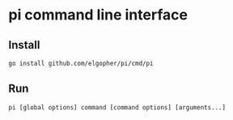 # pi command line interface

## Install

```sh 
go install github.com/elgopher/pi/cmd/pi
```

## Run

```shell
pi [global options] command [command options] [arguments...]
```